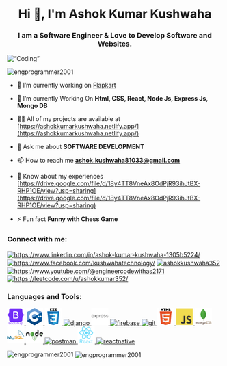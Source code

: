 


<h1 align="center">Hi 👋, I'm Ashok Kumar Kushwaha</h1>
<h3 align="center">I am a Software Engineer & Love to Develop Software and Websites.</h3>

<img align=“right” alt=“Coding” width=“400” src=“https://user-images.githubusercontent.com/74038190/212749447-bfb7e725-6987-49d9-ae85-2015e3e7cc41.gif” />

<p align="left"> <img src="https://komarev.com/ghpvc/?username=engprogrammer2001&label=Profile%20views&color=0e75b6&style=flat" alt="engprogrammer2001" /> </p>

- 🔭 I’m currently working on [Flapkart](https://flapkart.in/)

- 🌱 I’m currently Working On **Html, CSS, React, Node Js, Express Js, Mongo DB**

- 👨‍💻 All of my projects are available at [https://ashokkumarkushwaha.netlify.app/](https://ashokkumarkushwaha.netlify.app/)

- 💬 Ask me about **SOFTWARE DEVELOPMENT**

- 📫 How to reach me **ashok.kushwaha81033@gmail.com**

- 📄 Know about my experiences [https://drive.google.com/file/d/18y4TT8VneAx8OdPjR93ihJtBX-RHP1OE/view?usp=sharing](https://drive.google.com/file/d/18y4TT8VneAx8OdPjR93ihJtBX-RHP1OE/view?usp=sharing)

- ⚡ Fun fact **Funny with Chess Game**

<h3 align="left">Connect with me:</h3>
<p align="left">
<a href="https://linkedin.com/in/https://www.linkedin.com/in/ashok-kumar-kushwaha-1305b5224/" target="blank"><img align="center" src="https://raw.githubusercontent.com/rahuldkjain/github-profile-readme-generator/master/src/images/icons/Social/linked-in-alt.svg" alt="https://www.linkedin.com/in/ashok-kumar-kushwaha-1305b5224/" height="30" width="40" /></a>
<a href="https://fb.com/https://www.facebook.com/kushwahatechnology/" target="blank"><img align="center" src="https://raw.githubusercontent.com/rahuldkjain/github-profile-readme-generator/master/src/images/icons/Social/facebook.svg" alt="https://www.facebook.com/kushwahatechnology/" height="30" width="40" /></a>
<a href="https://instagram.com/ashokkushwaha352" target="blank"><img align="center" src="https://raw.githubusercontent.com/rahuldkjain/github-profile-readme-generator/master/src/images/icons/Social/instagram.svg" alt="ashokkushwaha352" height="30" width="40" /></a>
<a href="https://www.youtube.com/c/https://www.youtube.com/@engineercodewithas2171" target="blank"><img align="center" src="https://raw.githubusercontent.com/rahuldkjain/github-profile-readme-generator/master/src/images/icons/Social/youtube.svg" alt="https://www.youtube.com/@engineercodewithas2171" height="30" width="40" /></a>
<a href="https://www.leetcode.com/https://leetcode.com/u/ashokkumar352/" target="blank"><img align="center" src="https://raw.githubusercontent.com/rahuldkjain/github-profile-readme-generator/master/src/images/icons/Social/leet-code.svg" alt="https://leetcode.com/u/ashokkumar352/" height="30" width="40" /></a>
</p>

<h3 align="left">Languages and Tools:</h3>
<p align="left"> <a href="https://getbootstrap.com" target="_blank" rel="noreferrer"> <img src="https://raw.githubusercontent.com/devicons/devicon/master/icons/bootstrap/bootstrap-plain-wordmark.svg" alt="bootstrap" width="40" height="40"/> </a> <a href="https://www.w3schools.com/cpp/" target="_blank" rel="noreferrer"> <img src="https://raw.githubusercontent.com/devicons/devicon/master/icons/cplusplus/cplusplus-original.svg" alt="cplusplus" width="40" height="40"/> </a> <a href="https://www.w3schools.com/css/" target="_blank" rel="noreferrer"> <img src="https://raw.githubusercontent.com/devicons/devicon/master/icons/css3/css3-original-wordmark.svg" alt="css3" width="40" height="40"/> </a> <a href="https://www.djangoproject.com/" target="_blank" rel="noreferrer"> <img src="https://cdn.worldvectorlogo.com/logos/django.svg" alt="django" width="40" height="40"/> </a> <a href="https://expressjs.com" target="_blank" rel="noreferrer"> <img src="https://raw.githubusercontent.com/devicons/devicon/master/icons/express/express-original-wordmark.svg" alt="express" width="40" height="40"/> </a> <a href="https://firebase.google.com/" target="_blank" rel="noreferrer"> <img src="https://www.vectorlogo.zone/logos/firebase/firebase-icon.svg" alt="firebase" width="40" height="40"/> </a> <a href="https://git-scm.com/" target="_blank" rel="noreferrer"> <img src="https://www.vectorlogo.zone/logos/git-scm/git-scm-icon.svg" alt="git" width="40" height="40"/> </a> <a href="https://www.w3.org/html/" target="_blank" rel="noreferrer"> <img src="https://raw.githubusercontent.com/devicons/devicon/master/icons/html5/html5-original-wordmark.svg" alt="html5" width="40" height="40"/> </a> <a href="https://developer.mozilla.org/en-US/docs/Web/JavaScript" target="_blank" rel="noreferrer"> <img src="https://raw.githubusercontent.com/devicons/devicon/master/icons/javascript/javascript-original.svg" alt="javascript" width="40" height="40"/> </a> <a href="https://www.mongodb.com/" target="_blank" rel="noreferrer"> <img src="https://raw.githubusercontent.com/devicons/devicon/master/icons/mongodb/mongodb-original-wordmark.svg" alt="mongodb" width="40" height="40"/> </a> <a href="https://www.mysql.com/" target="_blank" rel="noreferrer"> <img src="https://raw.githubusercontent.com/devicons/devicon/master/icons/mysql/mysql-original-wordmark.svg" alt="mysql" width="40" height="40"/> </a> <a href="https://nodejs.org" target="_blank" rel="noreferrer"> <img src="https://raw.githubusercontent.com/devicons/devicon/master/icons/nodejs/nodejs-original-wordmark.svg" alt="nodejs" width="40" height="40"/> </a> <a href="https://postman.com" target="_blank" rel="noreferrer"> <img src="https://www.vectorlogo.zone/logos/getpostman/getpostman-icon.svg" alt="postman" width="40" height="40"/> </a> <a href="https://reactjs.org/" target="_blank" rel="noreferrer"> <img src="https://raw.githubusercontent.com/devicons/devicon/master/icons/react/react-original-wordmark.svg" alt="react" width="40" height="40"/> </a> <a href="https://reactnative.dev/" target="_blank" rel="noreferrer"> <img src="https://reactnative.dev/img/header_logo.svg" alt="reactnative" width="40" height="40"/> </a> </p>

<p><img align="left" src="https://github-readme-stats.vercel.app/api/top-langs?username=engprogrammer2001&show_icons=true&locale=en&layout=compact" alt="engprogrammer2001" /></p>

<p>&nbsp;<img align="center" src="https://github-readme-stats.vercel.app/api?username=engprogrammer2001&show_icons=true&locale=en" alt="engprogrammer2001" /></p>
